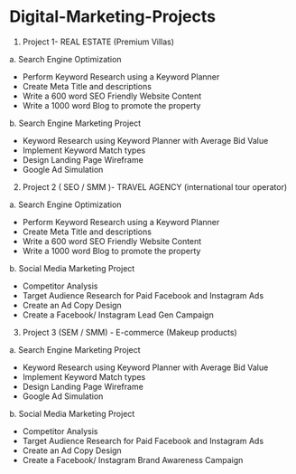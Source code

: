 # Digital-Marketing-Projects

1. Project 1- REAL ESTATE (Premium Villas)

a. Search Engine Optimization 

 - Perform Keyword Research using a Keyword Planner
 - Create Meta Title and descriptions
 - Write a 600 word SEO Friendly Website Content
 - Write a 1000 word Blog to promote the property 

b. Search Engine Marketing Project
 - Keyword Research using Keyword Planner with Average Bid Value
 - Implement Keyword Match types 
 - Design Landing Page Wireframe
 - Google Ad Simulation


2. Project 2 ( SEO / SMM )- TRAVEL AGENCY (international tour operator)

a. Search Engine Optimization 

 - Perform Keyword Research using a Keyword Planner
 - Create Meta Title and descriptions
 - Write a 600 word SEO Friendly Website Content
 - Write a 1000 word Blog to promote the property 

b. Social Media Marketing Project

- Competitor Analysis
- Target Audience Research for Paid Facebook and Instagram Ads
- Create an Ad Copy Design
- Create a Facebook/ Instagram Lead Gen Campaign


3. Project 3 (SEM / SMM) - E-commerce (Makeup products)

a. Search Engine Marketing Project

 - Keyword Research using Keyword Planner with Average Bid Value
 - Implement Keyword Match types
 - Design Landing Page Wireframe
 - Google Ad Simulation

b. Social Media Marketing Project

 - Competitor Analysis
 - Target Audience Research for Paid Facebook and Instagram Ads
 - Create an Ad Copy Design
 - Create a Facebook/ Instagram Brand Awareness Campaign
